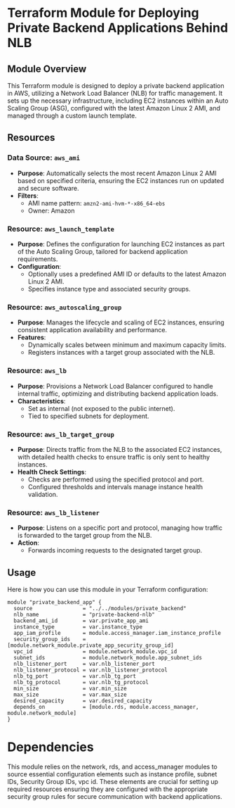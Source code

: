# Terraform Module for Deploying Private Backend Applications Behind NLB

## Module Overview

This Terraform module is designed to deploy a private backend application in AWS, utilizing a Network Load Balancer (NLB) for traffic management. It sets up the necessary infrastructure, including EC2 instances within an Auto Scaling Group (ASG), configured with the latest Amazon Linux 2 AMI, and managed through a custom launch template.

## Resources

### Data Source: `aws_ami`
- **Purpose**: Automatically selects the most recent Amazon Linux 2 AMI based on specified criteria, ensuring the EC2 instances run on updated and secure software.
- **Filters**:
  - AMI name pattern: `amzn2-ami-hvm-*-x86_64-ebs`
  - Owner: Amazon

### Resource: `aws_launch_template`
- **Purpose**: Defines the configuration for launching EC2 instances as part of the Auto Scaling Group, tailored for backend application requirements.
- **Configuration**:
  - Optionally uses a predefined AMI ID or defaults to the latest Amazon Linux 2 AMI.
  - Specifies instance type and associated security groups.

### Resource: `aws_autoscaling_group`
- **Purpose**: Manages the lifecycle and scaling of EC2 instances, ensuring consistent application availability and performance.
- **Features**:
  - Dynamically scales between minimum and maximum capacity limits.
  - Registers instances with a target group associated with the NLB.

### Resource: `aws_lb`
- **Purpose**: Provisions a Network Load Balancer configured to handle internal traffic, optimizing and distributing backend application loads.
- **Characteristics**:
  - Set as internal (not exposed to the public internet).
  - Tied to specified subnets for deployment.

### Resource: `aws_lb_target_group`
- **Purpose**: Directs traffic from the NLB to the associated EC2 instances, with detailed health checks to ensure traffic is only sent to healthy instances.
- **Health Check Settings**:
  - Checks are performed using the specified protocol and port.
  - Configured thresholds and intervals manage instance health validation.

### Resource: `aws_lb_listener`
- **Purpose**: Listens on a specific port and protocol, managing how traffic is forwarded to the target group from the NLB.
- **Action**:
  - Forwards incoming requests to the designated target group.

## Usage

Here is how you can use this module in your Terraform configuration:

```hcl
module "private_backend_app" {
  source                = "../../modules/private_backend"
  nlb_name              = "private-backend-nlb"
  backend_ami_id        = var.private_app_ami
  instance_type         = var.instance_type
  app_iam_profile       = module.access_manager.iam_instance_profile
  security_group_ids    = [module.network_module.private_app_security_group_id]
  vpc_id                = module.network_module.vpc_id
  subnet_ids            = module.network_module.app_subnet_ids
  nlb_listener_port     = var.nlb_listener_port
  nlb_listener_protocol = var.nlb_listener_protocol
  nlb_tg_port           = var.nlb_tg_port
  nlb_tg_protocol       = var.nlb_tg_protocol
  min_size              = var.min_size
  max_size              = var.max_size
  desired_capacity      = var.desired_capacity
  depends_on            = [module.rds, module.access_manager, module.network_module]
}
```

# Dependencies

This module relies on the network, rds, and access_manager modules to source essential configuration elements such as instance profile, subnet IDs, Security Group IDs, vpc id. These elements are crucial for setting up required resources ensuring they are configured with the appropriate security group rules for secure communication with backend applications.